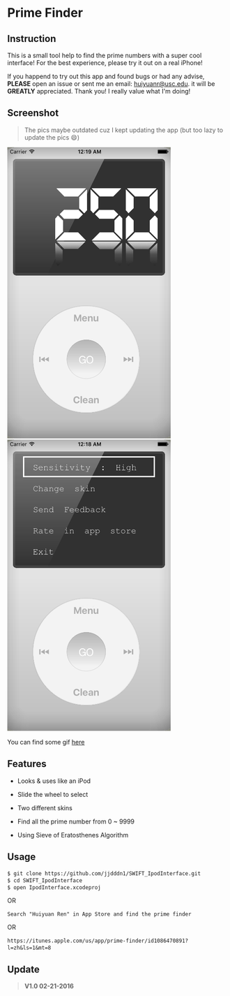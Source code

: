 # Prime Finder

## Instruction 
This is a small tool help to find the prime numbers with a super cool interface! 
For the best experience, please try it out on a real iPhone!

If you happend to try out this app and found bugs or had any advise, **PLEASE** open an issue or sent me an email: huiyuanr@usc.edu. it will be **GREATLY** appreciated. Thank you! I really value what I'm doing!

## Screenshot
> The pics maybe outdated cuz I kept updating the app (but too lazy to update the pics 😄)

![image](https://github.com/jjdddn1/SWIFT_IpodInterface/blob/master/Screenshot/0.png?raw=false)
![image](https://github.com/jjdddn1/SWIFT_IpodInterface/blob/master/Screenshot/1.png?raw=false)

You can find some gif [here](http://huiyuanr.portfoliobox.net/primefinder)

## Features

* Looks & uses like an iPod

* Slide the wheel to select

* Two different skins

* Find all the prime number from 0 ~ 9999

* Using Sieve of Eratosthenes Algorithm 


## Usage

```
$ git clone https://github.com/jjdddn1/SWIFT_IpodInterface.git
$ cd SWIFT_IpodInterface
$ open IpodInterface.xcodeproj
```

OR

```
Search "Huiyuan Ren" in App Store and find the prime finder
```
OR

```
https://itunes.apple.com/us/app/prime-finder/id1086470891?l=zh&ls=1&mt=8
```

## Update
> **V1.0 02-21-2016**

